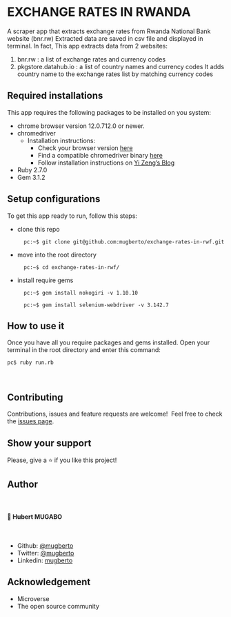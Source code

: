 # EXCHANGE RATES IN RWANDA

A scraper app that extracts exchange rates from Rwanda National Bank website (bnr.rw)
Extracted data are saved in csv file and displayed in terminal. 
In fact, This app extracts data from 2 websites:
1. bnr.rw : a list of exchange rates and currency codes
2. pkgstore.datahub.io : a list of country names and currency codes
It adds country name to the exchange rates list by matching currency codes

## Required installations
This app requires the following packages to be installed on you system:
* chrome browser version 12.0.712.0 or newer.
* chromedriver
  * Installation instructions:
    * Check your browser version [here](https://www.whatismybrowser.com/detect/what-version-of-chrome-do-i-have)
    * Find a compatible chromedriver binary [here](https://stackoverflow.com/questions/41133391/which-chromedriver-version-is-compatible-with-which-chrome-browser-version)
    * Follow installation instructions on [Yi Zeng’s Blog](https://yizeng.me/2014/04/20/install-chromedriver-and-phantomjs-on-linux-mint/)
* Ruby 2.7.0
* Gem 3.1.2

## Setup configurations

To get this app ready to run, follow this steps:

* clone this repo

        pc:~$ git clone git@github.com:mugberto/exchange-rates-in-rwf.git

* move into the root directory

        pc:~$ cd exchange-rates-in-rwf/

* install require gems

        pc:~$ gem install nokogiri -v 1.10.10
        
        pc:~$ gem install selenium-webdriver -v 3.142.7

## How to use it

Once you have all you require packages and gems installed. 
Open your terminal in the root directory and enter this command:

    pc$ ruby run.rb
 ​
## Contributing

Contributions, issues and feature requests are welcome!
​
Feel free to check the [issues page](https://github.com/mugberto/tic-tac-toe/issues).
​

## Show your support

Please, give a ⭐️ if you like this project!

## Author
​
#### 👤 **Hubert MUGABO**
​
- Github: [@mugberto](https://github.com/mugberto)
- Twitter: [@mugberto](https://twitter.com/mugberto)
- Linkedin: [mugberto](https://www.linkedin.com/in/hubert-mugabo-23144b6a/)

## Acknowledgement

- Microverse
- The open source community
